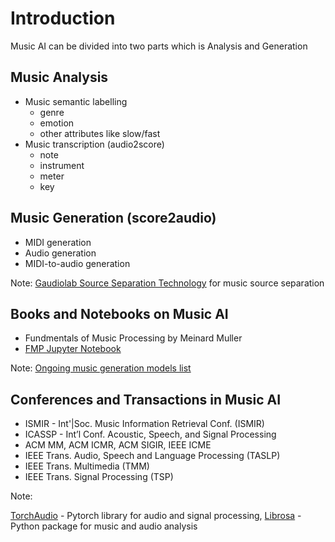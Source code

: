 # Introduction

Music AI can be divided into two parts which is Analysis and Generation

## Music Analysis
- Music semantic labelling
    - genre
    - emotion
    - other attributes like slow/fast
- Music transcription (audio2score)
    - note
    - instrument 
    - meter
    - key

## Music Generation (score2audio)
- MIDI generation
- Audio generation
- MIDI-to-audio generation

Note: [Gaudiolab Source Separation Technology](https://www.gaudiolab.com/technology/source-separation) for music source separation

## Books and Notebooks on Music AI
- Fundmentals of Music Processing by Meinard Muller
- [FMP Jupyter Notebook](https://www.audiolabs-erlangen.de/resources/MIR/FMP/C0/C0.html)


Note: [Ongoing music generation models list](https://github.com/affige/genmusic_demo_list)

## Conferences and Transactions in Music AI
- ISMIR - Int'|Soc. Music Information Retrieval Conf. (ISMIR)
- ICASSP - Int’l Conf. Acoustic, Speech, and Signal Processing
- ACM MM, ACM ICMR, ACM SIGIR, IEEE ICME
- IEEE Trans. Audio, Speech and Language Processing (TASLP) 
- IEEE Trans. Multimedia (TMM)
- IEEE Trans. Signal Processing (TSP)

Note: 

[TorchAudio](https://pytorch.org/audio/stable/index.html) - Pytorch library for audio and signal processing, [Librosa](https://librosa.org/doc/latest/index.html) - Python package for music and audio analysis





